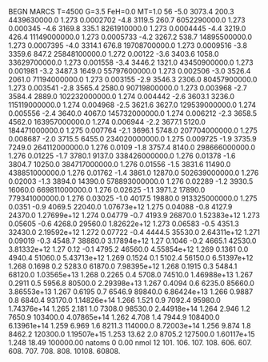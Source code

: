 BEGN
MARCS T=4500 G=3.5 FeH=0.0 MT=1.0
                  56
-5.0 3073.4 200.3 4439630000.0 1.273 0.0002702 
-4.8 3119.5 260.7 6052290000.0 1.273 0.000345 
-4.6 3169.8 335.1 8261910000.0 1.273 0.0004445 
-4.4 3219.0 426.4 11149000000.0 1.273 0.0005733 
-4.2 3267.2 538.7 14895500000.0 1.273 0.0007395 
-4.0 3314.1 676.8 19708700000.0 1.273 0.0009516 
-3.8 3359.6 847.2 25848100000.0 1.272 0.00122 
-3.6 3403.6 1058.0 33629700000.0 1.273 0.001558 
-3.4 3446.2 1321.0 43450900000.0 1.273 0.001981 
-3.2 3487.3 1649.0 55797600000.0 1.273 0.002506 
-3.0 3526.4 2061.0 71194000000.0 1.273 0.003155 
-2.9 3546.3 2306.0 80457900000.0 1.273 0.003541 
-2.8 3565.4 2580.0 90719800000.0 1.273 0.003968 
-2.7 3584.4 2889.0 102232000000.0 1.274 0.004442 
-2.6 3603.1 3236.0 115119000000.0 1.274 0.004968 
-2.5 3621.6 3627.0 129539000000.0 1.274 0.005556 
-2.4 3640.0 4067.0 145732000000.0 1.274 0.006212 
-2.3 3658.5 4562.0 163957000000.0 1.274 0.006944 
-2.2 3677.1 5120.0 184471000000.0 1.275 0.007764 
-2.1 3696.1 5748.0 207704000000.0 1.275 0.008687 
-2.0 3715.5 6455.0 234020000000.0 1.275 0.009725 
-1.9 3735.9 7249.0 264112000000.0 1.276 0.0109 
-1.8 3757.4 8140.0 298666000000.0 1.276 0.01225 
-1.7 3780.1 9137.0 338426000000.0 1.276 0.01378 
-1.6 3804.7 10250.0 384717000000.0 1.276 0.01556 
-1.5 3831.6 11490.0 438851000000.0 1.276 0.01762 
-1.4 3861.0 12870.0 502639000000.0 1.276 0.02003 
-1.3 3894.0 14390.0 578893000000.0 1.276 0.02289 
-1.2 3930.5 16060.0 669811000000.0 1.276 0.02625 
-1.1 3971.2 17890.0 779341000000.0 1.276 0.03025 
-1.0 4017.5 19880.0 913325000000.0 1.275 0.0351 
-0.9 4069.5 22040.0 1.07673e+12 1.275 0.04088 
-0.8 4127.9 24370.0 1.27699e+12 1.274 0.04779 
-0.7 4193.9 26870.0 1.52383e+12 1.273 0.05605 
-0.6 4268.0 29560.0 1.82622e+12 1.273 0.06583 
-0.5 4351.3 32430.0 2.19592e+12 1.272 0.07722 
-0.4 4444.5 35530.0 2.64311e+12 1.271 0.09019 
-0.3 4548.7 38880.0 3.17894e+12 1.27 0.1046 
-0.2 4665.1 42530.0 3.81332e+12 1.27 0.12 
-0.1 4795.2 46560.0 4.55854e+12 1.269 0.1361 
0.0 4940.4 51060.0 5.43713e+12 1.269 0.1524 
0.1 5102.4 56150.0 6.51397e+12 1.268 0.1698 
0.2 5283.0 61870.0 7.98395e+12 1.268 0.1915 
0.3 5484.1 68120.0 1.03565e+13 1.268 0.2265 
0.4 5708.0 74510.0 1.46988e+13 1.267 0.2911 
0.5 5956.8 80500.0 2.29398e+13 1.267 0.4094 
0.6 6235.0 85660.0 3.86553e+13 1.267 0.6195 
0.7 6546.9 89840.0 6.86424e+13 1.266 0.9887 
0.8 6840.4 93170.0 1.14826e+14 1.266 1.521 
0.9 7092.4 95980.0 1.74376e+14 1.265 2.181 
1.0 7308.0 98530.0 2.44918e+14 1.264 2.946 
1.2 7650.9 103400.0 4.07865e+14 1.262 4.708 
1.4 7944.9 108400.0 6.13961e+14 1.259 6.969 
1.6 8211.3 114000.0 8.72003e+14 1.256 9.874 
1.8 8462.2 120300.0 1.19507e+15 1.253 13.62 
2.0 8705.2 127500.0 1.60117e+15 1.248 18.49 
100000.00
natoms              0      0.00
nmol          12
          101.         106.       107.      108.         606.        607.        608.
          707.         708.       808.    10108.       60808.

